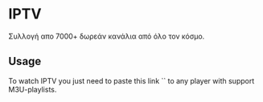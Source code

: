 # IPTV

Συλλογή απο 7000+ δωρεάν κανάλια από όλο τον κόσμο.

## Usage

To watch IPTV you just need to paste this link `` to any player with support M3U-playlists.

